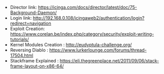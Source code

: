 * Director link: https://icinga.com/docs/director/latest/doc/75-Background-Daemon/
* Login link: http://192.168.0.108/icingaweb2/authentication/login?redirect=navigation
* Exploit Creation: https://www.corelan.be/index.php/category/security/exploit-writing-tutorials/ 
* Kernel Modules Creation  : http://eudyptula-challenge.org/
* Reversing Diablo : https://www.lurkerlounge.com/forums/thread-17504.html
* Stackframe Explained : https://eli.thegreenplace.net/2011/09/06/stack-frame-layout-on-x86-64/
